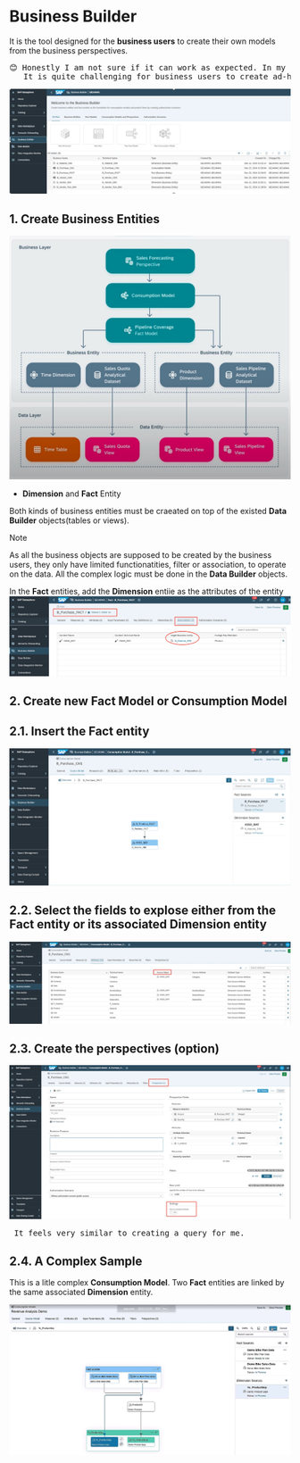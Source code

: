 # Business Builder 

It is the tool designed for the **business users** to create their own models from the business perspectives.

<pre>😊 Honestly I am not sure if it can work as expected. In my past experience, I have not encountered this before. 
   It is quite challenging for business users to create ad-hoc queries.</pre>

![alt text](/BusinessBuilder/images/BB.png?raw=true)

## 1. Create Business Entities

![alt text](/BusinessBuilder/images/Arch.png?raw=true)

- **Dimension** and **Fact** Entity

Both kinds of business entities must be craeated on top of the existed **Data Builder** objects(tables or views). 

> [!NOTE]
> As all the business objects are supposed to be created by the business users, they only have limited functionatities, filter or association, to operate on the data. All the complex logic must be done in the **Data Builder** objects. 

In the **Fact** entities, add the **Dimension** entiie as the attributes of the entity
![alt text](/BusinessBuilder/images/Entities.png?raw=true)

## 2. Create new Fact Model or Consumption Model 

## 2.1. Insert the **Fact** entity 
![alt text](/BusinessBuilder/images/CM1.png?raw=true)

## 2.2. Select the fields to explose either from the Fact entity or its associated Dimension entity
![alt text](/BusinessBuilder/images/CM2.png?raw=true)

## 2.3. Create the perspectives (option)
![alt text](/BusinessBuilder/images/QRY.png?raw=true)

<pre> It feels very similar to creating a query for me. </pre>

## 2.4. A Complex Sample

This is a litle complex **Consumption Model**. Two **Fact** entities are linked by the same associated **Dimension** entity.

![alt text](/BusinessBuilder/images/ComplexCM.png?raw=true)



